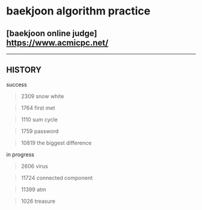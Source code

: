 # baekjoon algorithm practice

## [baekjoon online judge] https://www.acmicpc.net/

<hr/>

## HISTORY

success

> 2309 snow white

> 1764 first met

> 1110 sum cycle

> 1759 password

> 10819 the biggest difference

in progress

> 2606 virus

> 11724 connected component

> 11399 atm

> 1026 treasure
